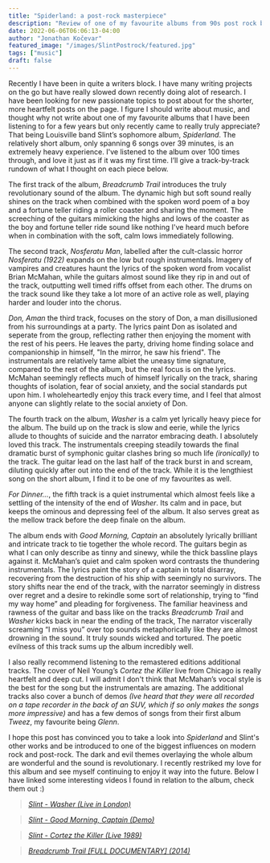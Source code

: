 ```yaml
---
title: "Spiderland: a post-rock masterpiece"
description: "Review of one of my favourite albums from 90s post rock band, Slint's Spiderland"
date: 2022-06-06T06:06:13-04:00
author: "Jonathan Kočevar"
featured_image: "/images/SlintPostrock/featured.jpg"
tags: ["music"]
draft: false
---
```


Recently I have been in quite a writers block. I have many writing projects on the go but have really slowed down recently doing alot of research. I have been looking for new passionate topics to post about for the shorter, more heartfelt posts on the page. I figure I should write about music, and thought why not write about one of my favourite albums that I have been listening to for a few years but only recently came to really truly appreciate? That being Louisville band Slint’s sophomore album, *Spiderland*. The relatively short album, only spanning 6 songs over 39 minutes, is an extremely heavy experience. I've listened to the album over 100 times through, and love it just as if it was my first time. I’ll give a track-by-track rundown of what I thought on each piece below. 

The first track of the album, *Breadcrumb Trail* introduces the truly revolutionary sound of the album. The dynamic high but soft sound really shines on the track when combined with the spoken word poem of a boy and a fortune teller riding a roller coaster and sharing the moment. The screeching of the guitars mimicking the highs and lows of the coaster as the boy and fortune teller ride sound like nothing I've heard much before when in combination with the soft, calm lows immediately following. 
	
The second track, *Nosferatu Man*, labelled after the cult-classic horror *Nosferatu (1922)* expands on the low but rough instrumentals. Imagery of vampires and creatures haunt the lyrics of the spoken word from vocalist Brian McMahan, while the guitars almost sound like they rip in and out of the track, outputting well timed riffs offset from each other. The drums on the track sound like they take a lot more of an active role as well, playing harder and louder into the chorus.

*Don, Aman* the third track, focuses on the story of Don, a man disillusioned from his surroundings at a party. The lyrics paint Don as isolated and seperate from the group, reflecting rather then enjoying the moment with the rest of his peers. He leaves the party, driving home finding solace and companionship in himself, "In the mirror, he saw his friend". The instrumentals are relatively tame albiet the uneasy time signature, compared to the rest of the album, but the real focus is on the lyrics. McMahan seemingly reflects much of himself lyrically on the track, sharing thoughts of isolation, fear of social anxiety, and the social standards put upon him. I wholeheartedly enjoy this track every time, and I feel that almost anyone can slightly relate to the social anxiety of Don.

The fourth track on the album, *Washer* is a calm yet lyrically heavy piece for the album. The build up on the track is slow and eerie, while the lyrics allude to thoughts of suicide and the narrator embracing death. I absolutely loved this track. The instrumentals creeping steadily towards the final dramatic burst of symphonic guitar clashes bring so much life *(ironically)* to the track. The guitar lead on the last half of the track burst in and scream, diluting quickly after out into the end of the track. While it is the lengthiest song on the short album, I find it to be one of my favourites as well.

*For Dinner...*, the fifth track is a quiet instrumental which almost feels like a settling of the intensity of the end of *Washer*. Its calm and in pace, but keeps the ominous and depressing feel of the album. It also serves great as the mellow track before the deep finale on the album.

The album ends with *Good Morning, Captain* an absolutely lyrically brilliant and intricate track to tie together the whole record. The guitars begin as what I can only describe as tinny and sinewy, while the thick bassline plays against it. McMahan’s quiet and calm spoken word contrasts the thundering instrumentals. The lyrics paint the story of a captain in total disarray, recovering from the destruction of his ship with seemingly no survivors. The story shifts near the end of the track, with the narrator seemingly in distress over regret and a desire to rekindle some sort of relationship, trying to “find my way home” and pleading for forgiveness. The familiar heaviness and rawness of the guitar and bass like on the tracks *Breadcrumb Trail* and *Washer* kicks back in near the ending of the track, The narrator viscerally screaming “I miss you” over top sounds metaphorically like they are almost drowning in the sound. It truly sounds wicked and tortured. The poetic evilness of this track sums up the album incredibly well.

I also really recommend listening to the remastered editions additional tracks. The cover of Neil Young’s *Cortez the Killer* live from Chicago is really heartfelt and deep cut. I will admit I don't think that McMahan’s vocal style is the best for the song but the instrumentals are amazing. The additional tracks also cover a bunch of demos *(Ive heard that they were all recorded on a tape recorder in the back of an SUV, which if so only makes the songs more impressive)* and has a few demos of songs from their first album *Tweez*, my favourite being *Glenn*. 

I hope this post has convinced you to take a look into *Spiderland* and Slint's other works and be introduced to one of the biggest influences on modern rock and post-rock. The dark and evil themes overlaying the whole album are wonderful and the sound is revolutionary. I recently restriked my love for this album and see myself continuing to enjoy it way into the future. Below I have linked some interesting videos I found in relation to the album, check them out :)

> *[Slint - Washer (Live in London)](https://www.youtube.com/watch?v=MzbRLFEBoZs)*

> *[Slint - Good Morning, Captain (Demo)](https://www.youtube.com/watch?v=96MxID3GK4c)*

> *[Slint - Cortez the Killer (Live 1989)](https://www.youtube.com/watch?v=5KAcR55X2YE)*

> *[Breadcrumb Trail [FULL DOCUMENTARY] (2014)](https://www.youtube.com/watch?v=GsRpS6XGiOs)*